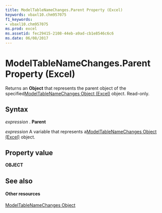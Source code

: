 ```yaml
---
title: ModelTableNameChanges.Parent Property (Excel)
keywords: vbaxl10.chm957075
f1_keywords:
- vbaxl10.chm957075
ms.prod: excel
ms.assetid: fec29415-2108-44eb-a9ad-cb1e8546c6c6
ms.date: 06/08/2017
---
```



# ModelTableNameChanges.Parent Property (Excel)

Returns an **Object** that represents the parent object of the specified[ModelTableNameChanges Object (Excel)](modeltablenamechanges-object-excel.md) object. Read-only.


## Syntax

 _expression_ . **Parent**

 _expression_ A variable that represents a[ModelTableNameChanges Object (Excel)](modeltablenamechanges-object-excel.md) object.


## Property value

 **OBJECT**


## See also


#### Other resources



[ModelTableNameChanges Object](modeltablenamechanges-object-excel.md)

